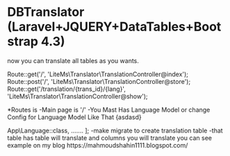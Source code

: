 # DBTranslator (Laravel+JQUERY+DataTables+Bootstrap 4.3)

now you can translate all tables as you wants.

Route::get('/', 'LiteMs\Translator\TranslationController@index');
Route::post('/', 'LiteMs\Translator\TranslationController@store');
Route::get('/translation/{trans_id}/{lang}', 'LiteMs\Translator\TranslationController@show');

*Routes is 
-Main page is  '/'
-You Mast Has Language Model or change Config for Language Model Like That 
{asdasd}
<?php
return [
.....
    'language_model'=>App\Language::class,
.......
];

-make migrate to create translation table
  -that table has table will translate and columns you will translate
  
you can see example on my blog 
https://mahmoudshahin1111.blogspot.com/
